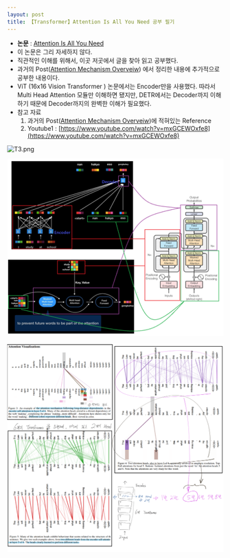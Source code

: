 ```yaml
---
layout: post
title: 【Transformer】Attention Is All You Need 공부 필기
---
```


- **논문** : [Attention Is All You Need](https://arxiv.org/abs/1706.03762)
- 이 논문은 그리 자세하지 않다. 
- 직관적인 이해를 위해서, 이곳 저곳에서 글을 찾아 읽고 공부했다. 
- 과거의 Post([Attention Mechanism Overveiw](https://junha1125.github.io/blog/artificial-intelligence/2021-01-17-Attention/)) 에서 정리한 내용에 추가적으로 공부한 내용이다.
- ViT (16x16 Vision Transformer ) 논문에서는 Encoder만을 사용했다. 따라서 Multi Head Attention 모듈만 이해하면 됐지만, DETR에서는 Decoder까지 이해하기 때문에 Decoder까지의 완벽한 이해가 필요했다.
- 참고 자료
  1. 과거의 Post([Attention Mechanism Overveiw](https://junha1125.github.io/blog/artificial-intelligence/2021-01-17-Attention/))에 적혀있는 Reference
  2. Youtube1 : [https://www.youtube.com/watch?v=mxGCEWOxfe8](https://www.youtube.com/watch?v=mxGCEWOxfe8)



![T3.png](https://github.com/junha1125/Imgaes_For_GitBlog/blob/master/2021-1/Transformer_note3.png?raw=true)

![T5.png](https://github.com/junha1125/Imgaes_For_GitBlog/blob/master/2021-1/Transformer_note5.png?raw=true)

![T4.png](https://github.com/junha1125/Imgaes_For_GitBlog/blob/master/2021-1/Transformer_note4.png?raw=true)











